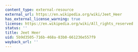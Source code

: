 ```yaml
---
content_type: external-resource
external_url: https://en.wikipedia.org/wiki/Jeet_Heer
has_external_license_warning: true
license: https://en.wikipedia.org/wiki/All_rights_reserved
status: ''
title: Jeet Heer
uid: 5b9d3505-716b-468a-83b0-661236e557f9
wayback_url: ''
---
```

